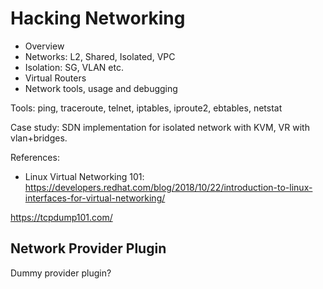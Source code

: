 # Hacking Networking

  - Overview
  - Networks: L2, Shared, Isolated, VPC
  - Isolation: SG, VLAN etc.
  - Virtual Routers
  - Network tools, usage and debugging

Tools: ping, traceroute, telnet, iptables, iproute2, ebtables, netstat

Case study:
SDN implementation for isolated network with KVM, VR with vlan+bridges.

References:
- Linux Virtual Networking 101: https://developers.redhat.com/blog/2018/10/22/introduction-to-linux-interfaces-for-virtual-networking/

https://tcpdump101.com/

## Network Provider Plugin

Dummy provider plugin?
